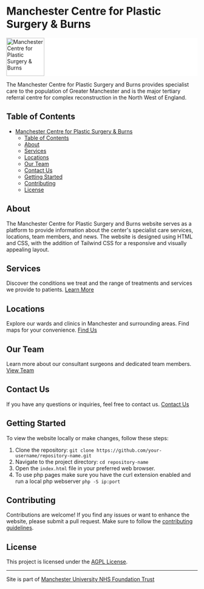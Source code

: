 # Manchester Centre for Plastic Surgery & Burns

<div style="display: flex; align-items: center; background-color: #fff;">
  <img src="https://mcrplasticsurgeryandburns.co.uk/cfpsb.png" alt="Manchester Centre for Plastic Surgery & Burns" height="100">
</div>


The Manchester Centre for Plastic Surgery and Burns provides specialist care to the population of Greater Manchester and is the major tertiary referral centre for complex reconstruction in the North West of England.

## Table of Contents

- [Manchester Centre for Plastic Surgery \& Burns](#manchester-centre-for-plastic-surgery--burns)
  - [Table of Contents](#table-of-contents)
  - [About](#about)
  - [Services](#services)
  - [Locations](#locations)
  - [Our Team](#our-team)
  - [Contact Us](#contact-us)
  - [Getting Started](#getting-started)
  - [Contributing](#contributing)
  - [License](#license)

## About

The Manchester Centre for Plastic Surgery and Burns website serves as a platform to provide information about the center's specialist care services, locations, team members, and news. The website is designed using HTML and CSS, with the addition of Tailwind CSS for a responsive and visually appealing layout.

## Services

Discover the conditions we treat and the range of treatments and services we provide to patients. [Learn More](https://mcrplasticsurgeryandburns.co.uk/Services.html)

## Locations

Explore our wards and clinics in Manchester and surrounding areas. Find maps for your convenience. [Find Us](https://mcrplasticsurgeryandburns.co.uk/Locations.html)

## Our Team

Learn more about our consultant surgeons and dedicated team members. [View Team](https://mcrplasticsurgeryandburns.co.uk/OurTeam.html)

## Contact Us

If you have any questions or inquiries, feel free to contact us. [Contact Us](https://mcrplasticsurgeryandburns.co.uk/contact-us/)

## Getting Started

To view the website locally or make changes, follow these steps:

1. Clone the repository: `git clone https://github.com/your-username/repository-name.git`
2. Navigate to the project directory: `cd repository-name`
3. Open the `index.html` file in your preferred web browser.
4. To use php pages make sure you have the curl extension enabled and run a local php webserver ```php -S ip:port```

## Contributing

Contributions are welcome! If you find any issues or want to enhance the website, please submit a pull request. Make sure to follow the [contributing guidelines](CONTRIBUTING.md).

## License

This project is licensed under the [AGPL License](LICENSE).

---

Site is part of [Manchester University NHS Foundation Trust](http://www.mft.nhs.uk/)
